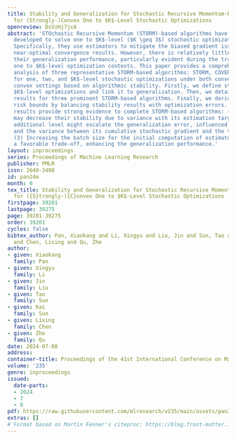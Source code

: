 ```yaml
---
title: Stability and Generalization for Stochastic Recursive Momentum-based Algorithms
  for (Strongly-)Convex One to $K$-Level Stochastic Optimizations
openreview: DsVzHj7jcA
abstract: 'STOchastic Recursive Momentum (STORM)-based algorithms have been widely
  developed to solve one to $K$-level ($K \geq 3$) stochastic optimization problems.
  Specifically, they use estimators to mitigate the biased gradient issue and achieve
  near-optimal convergence results. However, there is relatively little work on understanding
  their generalization performance, particularly evident during the transition from
  one to $K$-level optimization contexts. This paper provides a comprehensive generalization
  analysis of three representative STORM-based algorithms: STORM, COVER, and SVMR,
  for one, two, and $K$-level stochastic optimizations under both convex and strongly
  convex settings based on algorithmic stability. Firstly, we define stability for
  $K$-level optimizations and link it to generalization. Then, we detail the stability
  results for three prominent STORM-based algorithms. Finally, we derive their excess
  risk bounds by balancing stability results with optimization errors. Our theoretical
  results provide strong evidence to complete STORM-based algorithms: (1) Each estimator
  may decrease their stability due to variance with its estimation target. (2) Every
  additional level might escalate the generalization error, influenced by the stability
  and the variance between its cumulative stochastic gradient and the true gradient.
  (3) Increasing the batch size for the initial computation of estimators presents
  a favorable trade-off, enhancing the generalization performance.'
layout: inproceedings
series: Proceedings of Machine Learning Research
publisher: PMLR
issn: 2640-3498
id: pan24e
month: 0
tex_title: Stability and Generalization for Stochastic Recursive Momentum-based Algorithms
  for ({S}trongly-){C}onvex One to $K$-Level Stochastic Optimizations
firstpage: 39201
lastpage: 39275
page: 39201-39275
order: 39201
cycles: false
bibtex_author: Pan, Xiaokang and Li, Xingyu and Liu, Jin and Sun, Tao and Sun, Kai
  and Chen, Lixing and Qu, Zhe
author:
- given: Xiaokang
  family: Pan
- given: Xingyu
  family: Li
- given: Jin
  family: Liu
- given: Tao
  family: Sun
- given: Kai
  family: Sun
- given: Lixing
  family: Chen
- given: Zhe
  family: Qu
date: 2024-07-08
address:
container-title: Proceedings of the 41st International Conference on Machine Learning
volume: '235'
genre: inproceedings
issued:
  date-parts:
  - 2024
  - 7
  - 8
pdf: https://raw.githubusercontent.com/mlresearch/v235/main/assets/pan24e/pan24e.pdf
extras: []
# Format based on Martin Fenner's citeproc: https://blog.front-matter.io/posts/citeproc-yaml-for-bibliographies/
---
```

